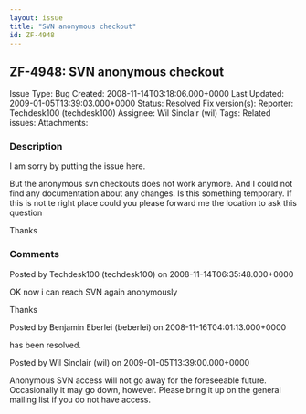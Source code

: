 ```yaml
---
layout: issue
title: "SVN anonymous checkout"
id: ZF-4948
---
```


ZF-4948: SVN anonymous checkout
-------------------------------

 Issue Type: Bug Created: 2008-11-14T03:18:06.000+0000 Last Updated: 2009-01-05T13:39:03.000+0000 Status: Resolved Fix version(s): 
 Reporter:  Techdesk100 (techdesk100)  Assignee:  Wil Sinclair (wil)  Tags: 
 Related issues: 
 Attachments: 
### Description

I am sorry by putting the issue here.

But the anonymous svn checkouts does not work anymore. And I could not find any documentation about any changes. Is this something temporary. If this is not te right place could you please forward me the location to ask this question

Thanks

 

 

### Comments

Posted by Techdesk100 (techdesk100) on 2008-11-14T06:35:48.000+0000

OK now i can reach SVN again anonymously

Thanks

 

 

Posted by Benjamin Eberlei (beberlei) on 2008-11-16T04:01:13.000+0000

has been resolved.

 

 

Posted by Wil Sinclair (wil) on 2009-01-05T13:39:00.000+0000

Anonymous SVN access will not go away for the foreseeable future. Occasionally it may go down, however. Please bring it up on the general mailing list if you do not have access.

 

 